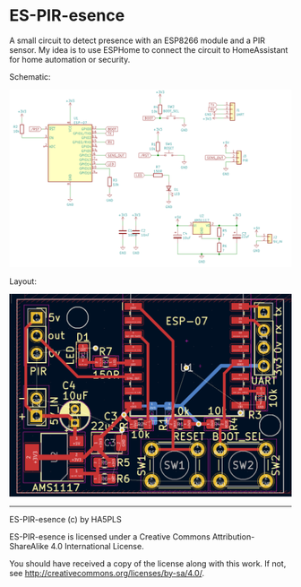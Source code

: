# ES-PIR-esence

A small circuit to detect presence with an ESP8266 module and a PIR sensor.
My idea is to use ESPHome to connect the circuit to HomeAssistant for home automation or security.

Schematic:

![schematic.png](.assets/schematic.png)


Layout:

![layout.png](.assets/layout-no-fill.png)

---

ES-PIR-esence (c) by HA5PLS

ES-PIR-esence is licensed under a
Creative Commons Attribution-ShareAlike 4.0 International License.

You should have received a copy of the license along with this
work. If not, see <http://creativecommons.org/licenses/by-sa/4.0/>.

